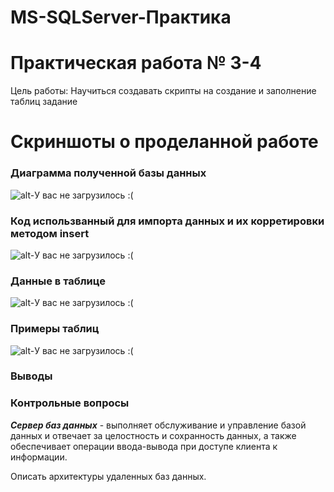 # MS-SQLServer-Практика

# Практическая работа № 3-4 
Цель работы: Научиться создавать скрипты на создание и заполнение таблиц задание

# Скриншоты о проделанной работе

### Диаграмма полученной базы данных

![alt-У вас не загрузилось :( ](http://ipic.su/img/img7/fs/SkrinDiagrammy.1568959988.png "SQLServer3-4")

### Код использванный для импорта данных и их корретировки методом insert

![alt-У вас не загрузилось :( ](http://ipic.su/img/img7/fs/InsertSkript.1568960169.png "SQLServer12-1")

### Данные в таблице 

![alt-У вас не загрузилось :( ](http://ipic.su/img/img7/fs/Import.1568960562.png "SQLServer12-1")


### Примеры таблиц

![alt-У вас не загрузилось :( ](http://ipic.su/img/img7/fs/Dannye.1568960747.png "SQLServer12-1")

### Выводы

### Контрольные вопросы

***Сервер баз данных*** - выполняет обслуживание и управление базой данных и отвечает за целостность и сохранность данных, а также обеспечивает операции ввода-вывода при доступе клиента к информации.

Описать архитектуры удаленных баз данных.
